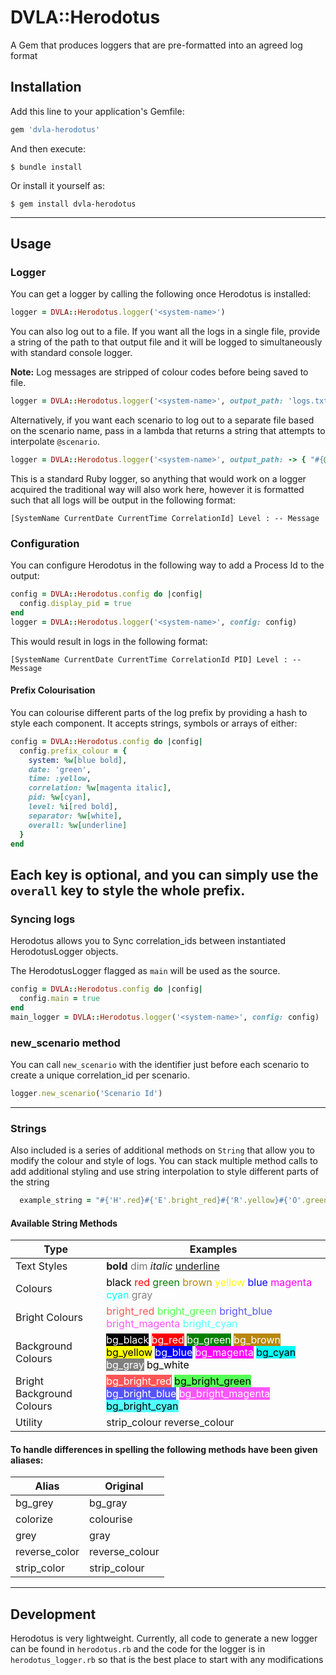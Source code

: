 # DVLA::Herodotus

A Gem that produces loggers that are pre-formatted into an agreed log format

## Installation

Add this line to your application's Gemfile:

```ruby
gem 'dvla-herodotus'
```

And then execute:

    $ bundle install

Or install it yourself as:

    $ gem install dvla-herodotus

---
## Usage

### Logger

You can get a logger by calling the following once Herodotus is installed:

```ruby
logger = DVLA::Herodotus.logger('<system-name>')
```

You can also log out to a file. If you want all the logs in a single file, provide a string of the path to that output file and it will be logged to simultaneously with standard console logger.

**Note:** Log messages are stripped of colour codes before being saved to file.

```ruby
logger = DVLA::Herodotus.logger('<system-name>', output_path: 'logs.txt')
```

Alternatively, if you want each scenario to log out to a separate file based on the scenario name, pass in a lambda that returns a string that attempts to interpolate `@scenario`.

```ruby
logger = DVLA::Herodotus.logger('<system-name>', output_path: -> { "#{@scenario}_log.txt" })
```

This is a standard Ruby logger, so anything that would work on a logger acquired the traditional way will also work here, however it is formatted such that all logs will be output in the following format:


`[SystemName CurrentDate CurrentTime CorrelationId] Level : -- Message`

### Configuration
You can configure Herodotus in the following way to add a Process Id to the output:

```ruby
config = DVLA::Herodotus.config do |config|
  config.display_pid = true
end
logger = DVLA::Herodotus.logger('<system-name>', config: config)
```

This would result in logs in the following format:

`[SystemName CurrentDate CurrentTime CorrelationId PID] Level : -- Message`

#### Prefix Colourisation
You can colourise different parts of the log prefix by providing a hash to style each component. It accepts strings, symbols or arrays of either:

```ruby
config = DVLA::Herodotus.config do |config|
  config.prefix_colour = {
    system: %w[blue bold],
    date: 'green',
    time: :yellow,
    correlation: %w[magenta italic],
    pid: %w[cyan],
    level: %i[red bold],
    separator: %w[white],
    overall: %w[underline]
  }
end
```
Each key is optional, and you can simply use the `overall` key to style the whole prefix.
---

### Syncing logs

Herodotus allows you to Sync correlation_ids between instantiated HerodotusLogger objects. 

The HerodotusLogger flagged as `main` will be used as the source.

```ruby
config = DVLA::Herodotus.config do |config|
  config.main = true
end
main_logger = DVLA::Herodotus.logger('<system-name>', config: config)
```

### new_scenario method
You can call `new_scenario` with the identifier just before each scenario to create a unique correlation_id per scenario.

```ruby
logger.new_scenario('Scenario Id')
```

---
### Strings

Also included is a series of additional methods on `String` that allow you to modify the colour and style of logs.
You can stack multiple method calls to add additional styling and use string interpolation to style different parts of the string


```ruby
  example_string = "#{'H'.red}#{'E'.bright_red}#{'R'.yellow}#{'O'.green}#{'D'.blue}#{'O'.bright_blue}#{'T'.magenta}#{'U'.bright_magenta}#{'S'.cyan}".bold.reverse_colour
```

#### Available String Methods

| Type                      | Examples |
|---------------------------|----------|
| Text Styles               | **bold** <span style="opacity:0.6">dim</span> *italic* <u>underline</u> |
| Colours                   | <span style="color:black">black</span> <span style="color:red">red</span> <span style="color:green">green</span> <span style="color:#B8860B">brown</span> <span style="color:#ffff00">yellow</span> <span style="color:blue">blue</span> <span style="color:magenta">magenta</span> <span style="color:cyan">cyan</span> <span style="color:grey">gray</span> <span style="color:white">white</span> |
| Bright Colours            | <span style="color:#ff5555">bright_red</span> <span style="color:#55ff55">bright_green</span> <span style="color:#5555ff">bright_blue</span> <span style="color:#ff55ff">bright_magenta</span> <span style="color:#55ffff">bright_cyan</span> |
| Background Colours        | <span style="background:black;color:white">bg_black</span> <span style="background:red;color:white">bg_red</span> <span style="background:green;color:white">bg_green</span> <span style="background:#B8860B;color:white">bg_brown</span> <span style="background:#ffff00;color:black">bg_yellow</span> <span style="background:blue;color:white">bg_blue</span> <span style="background:magenta;color:white">bg_magenta</span> <span style="background:cyan;color:black">bg_cyan</span> <span style="background:grey;color:white">bg_gray</span> <span style="background:white;color:black">bg_white</span> |
| Bright Background Colours | <span style="background:#ff5555;color:white">bg_bright_red</span> <span style="background:#55ff55;color:black">bg_bright_green</span> <span style="background:#5555ff;color:white">bg_bright_blue</span> <span style="background:#ff55ff;color:white">bg_bright_magenta</span> <span style="background:#55ffff;color:black">bg_bright_cyan</span> |
| Utility                   | strip_colour reverse_colour |

#### To handle differences in spelling the following methods have been given aliases:
| Alias         | Original       |
|---------------|----------------|
| bg_grey       | bg_gray        |
| colorize      | colourise      |
| grey          | gray           |
| reverse_color | reverse_colour |
| strip_color   | strip_colour   |

---

## Development

Herodotus is very lightweight. Currently, all code to generate a new logger can be found in `herodotus.rb` and the code for the logger is in `herodotus_logger.rb` so that is the best place to start with any modifications
